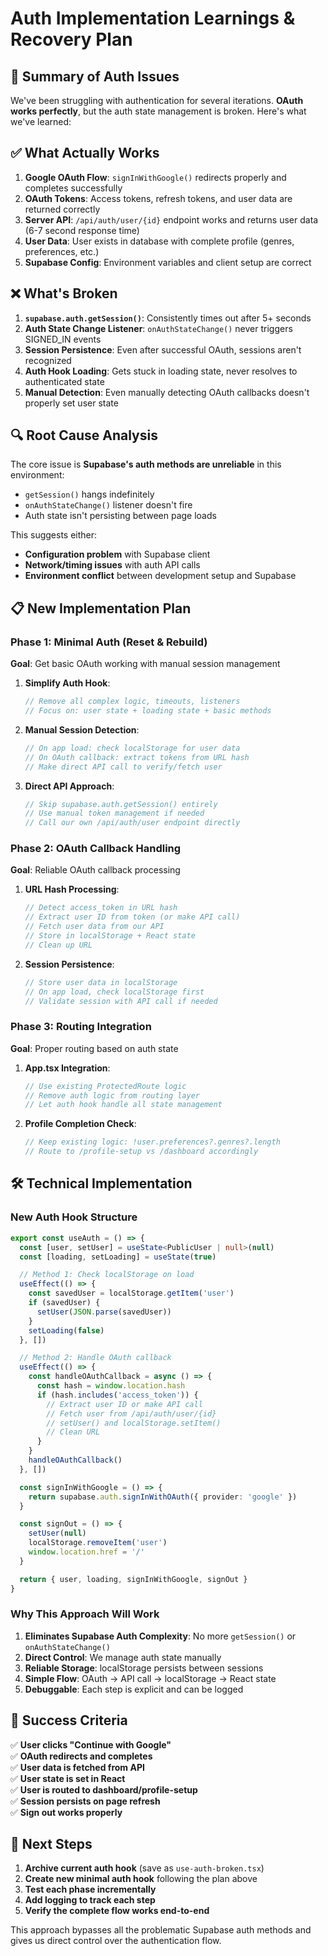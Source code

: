 # Auth Implementation Learnings & Recovery Plan

## 🚨 Summary of Auth Issues

We've been struggling with authentication for several iterations. **OAuth works perfectly**, but the auth state management is broken. Here's what we've learned:

## ✅ What Actually Works

1. **Google OAuth Flow**: `signInWithGoogle()` redirects properly and completes successfully
2. **OAuth Tokens**: Access tokens, refresh tokens, and user data are returned correctly
3. **Server API**: `/api/auth/user/{id}` endpoint works and returns user data (6-7 second response time)
4. **User Data**: User exists in database with complete profile (genres, preferences, etc.)
5. **Supabase Config**: Environment variables and client setup are correct

## ❌ What's Broken

1. **`supabase.auth.getSession()`**: Consistently times out after 5+ seconds
2. **Auth State Change Listener**: `onAuthStateChange()` never triggers SIGNED_IN events
3. **Session Persistence**: Even after successful OAuth, sessions aren't recognized
4. **Auth Hook Loading**: Gets stuck in loading state, never resolves to authenticated state
5. **Manual Detection**: Even manually detecting OAuth callbacks doesn't properly set user state

## 🔍 Root Cause Analysis

The core issue is **Supabase's auth methods are unreliable** in this environment:
- `getSession()` hangs indefinitely
- `onAuthStateChange()` listener doesn't fire
- Auth state isn't persisting between page loads

This suggests either:
- **Configuration problem** with Supabase client
- **Network/timing issues** with auth API calls  
- **Environment conflict** between development setup and Supabase

## 📋 New Implementation Plan

### Phase 1: Minimal Auth (Reset & Rebuild)

**Goal**: Get basic OAuth working with manual session management

1. **Simplify Auth Hook**:
   ```typescript
   // Remove all complex logic, timeouts, listeners
   // Focus on: user state + loading state + basic methods
   ```

2. **Manual Session Detection**:
   ```typescript
   // On app load: check localStorage for user data
   // On OAuth callback: extract tokens from URL hash
   // Make direct API call to verify/fetch user
   ```

3. **Direct API Approach**:
   ```typescript
   // Skip supabase.auth.getSession() entirely
   // Use manual token management if needed
   // Call our own /api/auth/user endpoint directly
   ```

### Phase 2: OAuth Callback Handling

**Goal**: Reliable OAuth callback processing

1. **URL Hash Processing**:
   ```typescript
   // Detect access_token in URL hash
   // Extract user ID from token (or make API call)
   // Fetch user data from our API
   // Store in localStorage + React state
   // Clean up URL
   ```

2. **Session Persistence**:
   ```typescript
   // Store user data in localStorage
   // On app load, check localStorage first
   // Validate session with API call if needed
   ```

### Phase 3: Routing Integration

**Goal**: Proper routing based on auth state

1. **App.tsx Integration**:
   ```typescript
   // Use existing ProtectedRoute logic
   // Remove auth logic from routing layer
   // Let auth hook handle all state management
   ```

2. **Profile Completion Check**:
   ```typescript
   // Keep existing logic: !user.preferences?.genres?.length
   // Route to /profile-setup vs /dashboard accordingly
   ```

## 🛠 Technical Implementation

### New Auth Hook Structure
```typescript
export const useAuth = () => {
  const [user, setUser] = useState<PublicUser | null>(null)
  const [loading, setLoading] = useState(true)

  // Method 1: Check localStorage on load
  useEffect(() => {
    const savedUser = localStorage.getItem('user')
    if (savedUser) {
      setUser(JSON.parse(savedUser))
    }
    setLoading(false)
  }, [])

  // Method 2: Handle OAuth callback
  useEffect(() => {
    const handleOAuthCallback = async () => {
      const hash = window.location.hash
      if (hash.includes('access_token')) {
        // Extract user ID or make API call
        // Fetch user from /api/auth/user/{id}
        // setUser() and localStorage.setItem()
        // Clean URL
      }
    }
    handleOAuthCallback()
  }, [])

  const signInWithGoogle = () => {
    return supabase.auth.signInWithOAuth({ provider: 'google' })
  }

  const signOut = () => {
    setUser(null)
    localStorage.removeItem('user')
    window.location.href = '/'
  }

  return { user, loading, signInWithGoogle, signOut }
}
```

### Why This Approach Will Work

1. **Eliminates Supabase Auth Complexity**: No more `getSession()` or `onAuthStateChange()`
2. **Direct Control**: We manage auth state manually
3. **Reliable Storage**: localStorage persists between sessions
4. **Simple Flow**: OAuth → API call → localStorage → React state
5. **Debuggable**: Each step is explicit and can be logged

## 🎯 Success Criteria

✅ **User clicks "Continue with Google"**  
✅ **OAuth redirects and completes**  
✅ **User data is fetched from API**  
✅ **User state is set in React**  
✅ **User is routed to dashboard/profile-setup**  
✅ **Session persists on page refresh**  
✅ **Sign out works properly**  

## 🚀 Next Steps

1. **Archive current auth hook** (save as `use-auth-broken.tsx`)
2. **Create new minimal auth hook** following the plan above
3. **Test each phase incrementally**
4. **Add logging to track each step**
5. **Verify the complete flow works end-to-end**

This approach bypasses all the problematic Supabase auth methods and gives us direct control over the authentication flow. 